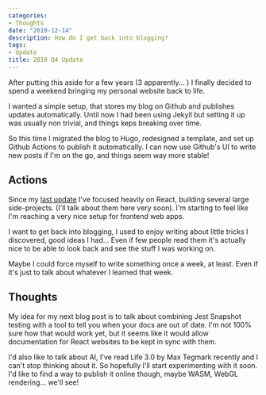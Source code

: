 ```yaml
---
categories:
- Thoughts
date: "2019-12-14"
description: How do I get back into blogging?
tags:
- Update
title: 2019 Q4 Update
---
```


After putting this aside for a few years (3 apparently... ) I finally decided to spend a weekend bringing my personal website back to life.

I wanted a simple setup, that stores my blog on Github and publishes updates automatically. Until now I had been using Jekyll but setting it up was usually non trivial, and things keps breaking over time.

So this time I migrated the blog to Hugo, redesigned a template, and set up Github Actions to publish it automatically. I can now use Github's UI to write new posts if I'm on the go, and things seem way more stable!

## Actions

Since my [last update](/note/2016-04-28-what-im-doing/) I've focused heavily on React, building several large side-projects. (I'll talk about them here very soon). I'm starting to feel like I'm reaching a very nice setup for frontend web apps.

I want to get back into blogging, I used to enjoy writing about little tricks I discovered, good ideas I had... Even if few people read them it's actually nice to be able to look back and see the stuff I was working on.

Maybe I could force myself to write something once a week, at least. Even if it's just to talk about whatever I learned that week.

## Thoughts

My idea for my next blog post is to talk about combining Jest Snapshot testing with a tool to tell you when your docs are out of date. I'm not 100% sure how that would work yet, but it seems like it would allow documentation for React websites to be kept in sync with them.

I'd also like to talk about AI, I've read Life 3.0 by Max Tegmark recently and I can't stop thinking about it. So hopefully I'll start experimenting with it soon. I'd like to find a way to publish it online though, maybe WASM, WebGL rendering... we'll see!
